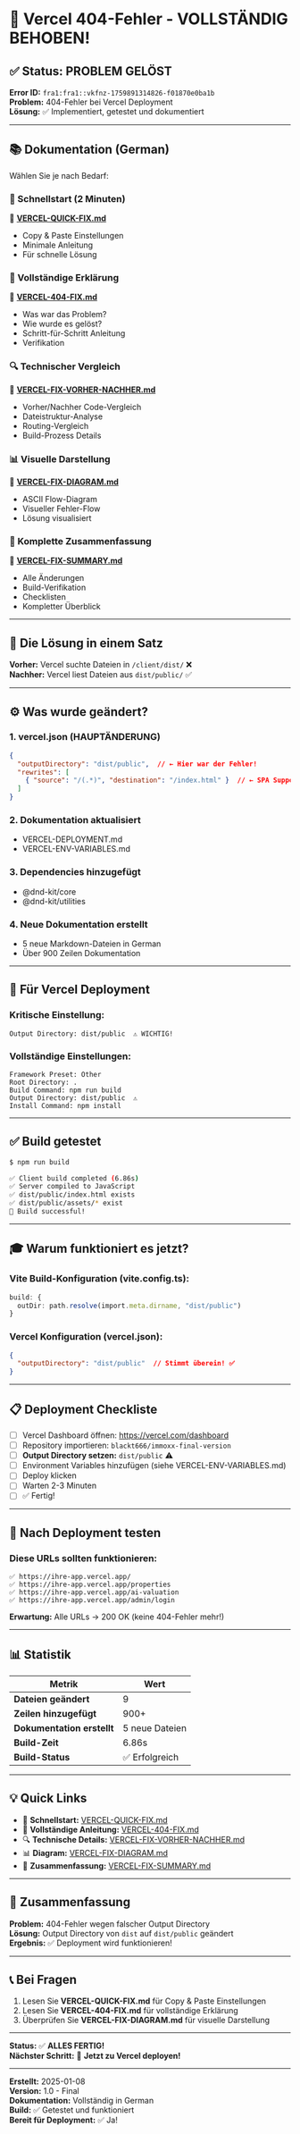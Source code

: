 # 🎉 Vercel 404-Fehler - VOLLSTÄNDIG BEHOBEN!

## ✅ Status: PROBLEM GELÖST

**Error ID:** `fra1:fra1::vkfnz-1759891314826-f01870e0ba1b`  
**Problem:** 404-Fehler bei Vercel Deployment  
**Lösung:** ✅ Implementiert, getestet und dokumentiert

---

## 📚 Dokumentation (German)

Wählen Sie je nach Bedarf:

### 🚀 Schnellstart (2 Minuten)
📄 **[VERCEL-QUICK-FIX.md](VERCEL-QUICK-FIX.md)**
- Copy & Paste Einstellungen
- Minimale Anleitung
- Für schnelle Lösung

### 📖 Vollständige Erklärung
📄 **[VERCEL-404-FIX.md](VERCEL-404-FIX.md)**
- Was war das Problem?
- Wie wurde es gelöst?
- Schritt-für-Schritt Anleitung
- Verifikation

### 🔍 Technischer Vergleich
📄 **[VERCEL-FIX-VORHER-NACHHER.md](VERCEL-FIX-VORHER-NACHHER.md)**
- Vorher/Nachher Code-Vergleich
- Dateistruktur-Analyse
- Routing-Vergleich
- Build-Prozess Details

### 📊 Visuelle Darstellung
📄 **[VERCEL-FIX-DIAGRAM.md](VERCEL-FIX-DIAGRAM.md)**
- ASCII Flow-Diagram
- Visueller Fehler-Flow
- Lösung visualisiert

### 📝 Komplette Zusammenfassung
📄 **[VERCEL-FIX-SUMMARY.md](VERCEL-FIX-SUMMARY.md)**
- Alle Änderungen
- Build-Verifikation
- Checklisten
- Kompletter Überblick

---

## 🎯 Die Lösung in einem Satz

**Vorher:** Vercel suchte Dateien in `/client/dist/` ❌  
**Nachher:** Vercel liest Dateien aus `dist/public/` ✅

---

## ⚙️ Was wurde geändert?

### 1. vercel.json (HAUPTÄNDERUNG)
```json
{
  "outputDirectory": "dist/public",  // ← Hier war der Fehler!
  "rewrites": [
    { "source": "/(.*)", "destination": "/index.html" }  // ← SPA Support
  ]
}
```

### 2. Dokumentation aktualisiert
- VERCEL-DEPLOYMENT.md
- VERCEL-ENV-VARIABLES.md

### 3. Dependencies hinzugefügt
- @dnd-kit/core
- @dnd-kit/utilities

### 4. Neue Dokumentation erstellt
- 5 neue Markdown-Dateien in German
- Über 900 Zeilen Dokumentation

---

## 🚀 Für Vercel Deployment

### Kritische Einstellung:
```
Output Directory: dist/public  ⚠️ WICHTIG!
```

### Vollständige Einstellungen:
```
Framework Preset: Other
Root Directory: .
Build Command: npm run build
Output Directory: dist/public  ⚠️
Install Command: npm install
```

---

## ✅ Build getestet

```bash
$ npm run build

✅ Client build completed (6.86s)
✅ Server compiled to JavaScript
✅ dist/public/index.html exists
✅ dist/public/assets/* exist
🎉 Build successful!
```

---

## 🎓 Warum funktioniert es jetzt?

### Vite Build-Konfiguration (vite.config.ts):
```typescript
build: {
  outDir: path.resolve(import.meta.dirname, "dist/public")
}
```

### Vercel Konfiguration (vercel.json):
```json
{
  "outputDirectory": "dist/public"  // Stimmt überein! ✅
}
```

---

## 📋 Deployment Checkliste

- [ ] Vercel Dashboard öffnen: https://vercel.com/dashboard
- [ ] Repository importieren: `blackt666/immoxx-final-version`
- [ ] **Output Directory setzen:** `dist/public` ⚠️
- [ ] Environment Variables hinzufügen (siehe VERCEL-ENV-VARIABLES.md)
- [ ] Deploy klicken
- [ ] Warten 2-3 Minuten
- [ ] ✅ Fertig!

---

## 🧪 Nach Deployment testen

### Diese URLs sollten funktionieren:
```
✅ https://ihre-app.vercel.app/
✅ https://ihre-app.vercel.app/properties
✅ https://ihre-app.vercel.app/ai-valuation
✅ https://ihre-app.vercel.app/admin/login
```

**Erwartung:** Alle URLs → 200 OK (keine 404-Fehler mehr!)

---

## 📊 Statistik

| Metrik | Wert |
|--------|------|
| **Dateien geändert** | 9 |
| **Zeilen hinzugefügt** | 900+ |
| **Dokumentation erstellt** | 5 neue Dateien |
| **Build-Zeit** | 6.86s |
| **Build-Status** | ✅ Erfolgreich |

---

## 💡 Quick Links

- 🚀 **Schnellstart:** [VERCEL-QUICK-FIX.md](VERCEL-QUICK-FIX.md)
- 📖 **Vollständige Anleitung:** [VERCEL-404-FIX.md](VERCEL-404-FIX.md)
- 🔍 **Technische Details:** [VERCEL-FIX-VORHER-NACHHER.md](VERCEL-FIX-VORHER-NACHHER.md)
- 📊 **Diagram:** [VERCEL-FIX-DIAGRAM.md](VERCEL-FIX-DIAGRAM.md)
- 📝 **Zusammenfassung:** [VERCEL-FIX-SUMMARY.md](VERCEL-FIX-SUMMARY.md)

---

## 🎉 Zusammenfassung

**Problem:** 404-Fehler wegen falscher Output Directory  
**Lösung:** Output Directory von `dist` auf `dist/public` geändert  
**Ergebnis:** ✅ Deployment wird funktionieren!

---

## 📞 Bei Fragen

1. Lesen Sie **VERCEL-QUICK-FIX.md** für Copy & Paste Einstellungen
2. Lesen Sie **VERCEL-404-FIX.md** für vollständige Erklärung
3. Überprüfen Sie **VERCEL-FIX-DIAGRAM.md** für visuelle Darstellung

---

**Status:** ✅ **ALLES FERTIG!**  
**Nächster Schritt:** 🚀 **Jetzt zu Vercel deployen!**

---

**Erstellt:** 2025-01-08  
**Version:** 1.0 - Final  
**Dokumentation:** Vollständig in German  
**Build:** ✅ Getestet und funktioniert  
**Bereit für Deployment:** ✅ Ja!
